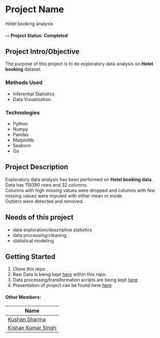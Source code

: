 

# Project Name
Hotel booking analysis

#### -- Project Status: Completed

## Project Intro/Objective
The purpose of this project is to do exploratory data analysis on **Hotel booking** dataset.

### Methods Used
* Inferential Statistics
* Data Visualization.

### Technologies
* Python 
* Numpy
* Pandas
* Matplotlib
* Seaborn
* Go

## Project Description
Exploratory data analysis has been performed on **Hotel booking data**.  
Data has 119390 rows and 32 columns.  
Columns with high missing values were dropped and columns with few missing values were imputed with either mean or mode.  
Outliers were detected and removed.  

## Needs of this project
- data exploration/descriptive statistics
- data processing/cleaning
- statistical modeling

## Getting Started

1. Clone this repo .
2. Raw Data is being kept [here](https://github.com/aynaval/Hotel-booking-analysis_EDA/tree/main/Data) within this repo.  
3. Data processing/transformation scripts are being kept [here](https://github.com/aynaval/Hotel-booking-analysis_EDA/blob/main/Team_notebook_Hotel_booking_analysis.ipynb)
4. Presentation of project can be found here [here](https://github.com/aynaval/Hotel-booking-analysis_EDA/blob/main/Hotel%20booking%20analysis%20ppt.pdf)
  

#### Other Members:

|Name     |  
|---------|
|[Kushan Sharma](https://github.com/Kushan1001)| 
|[Kishan Kumar Singh](https://github.com/Kishan459) |     





